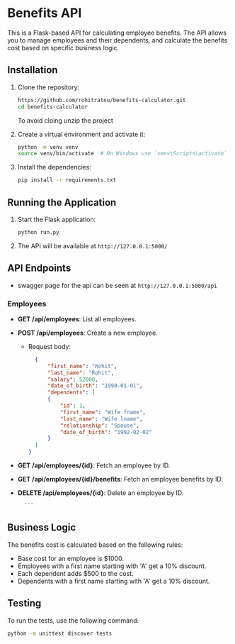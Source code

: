 # Benefits API

This is a Flask-based API for calculating employee benefits. The API allows you to manage employees and their dependents, and calculate the benefits cost based on specific business logic.

## Installation

1. Clone the repository:
    ```sh
    https://github.com/rohitratnu/benefits-calculator.git
    cd benefits-calculator
    ```
    To avoid cloing unzip the project

2. Create a virtual environment and activate it:
    ```sh
    python -m venv venv
    source venv/bin/activate  # On Windows use `venv\Scripts\activate`
    ```

3. Install the dependencies:
    ```sh
    pip install -r requirements.txt
    ```

## Running the Application

1. Start the Flask application:
    ```sh
    python run.py
    ```

2. The API will be available at `http://127.0.0.1:5000/`

## API Endpoints
- swagger page for the api can be seen at `http://127.0.0.1:5000/api`

### Employees

- **GET /api/employees**: List all employees.
- **POST /api/employees**: Create a new employee.
    - Request body:
        ```json
          {
              "first_name": "Rohit",
              "last_name": "Rohit",
              "salary": 52000,
              "date_of_birth": "1990-01-01",
              "dependents": [
              {
                  "id": 1,
                  "first_name": "Wife fname",
                  "last_name": "Wife lname",
                  "relationship": "Spouse",
                  "date_of_birth": "1992-02-02"
              }
          ]
      }
        ```

- **GET /api/employees/{id}**: Fetch an employee by ID.
- **GET /api/employees/{id}/benefits**: Fetch an employee benefits by ID.
- **DELETE /api/employees/{id}**: Delete an employee by ID.
    
        ```

## Business Logic

The benefits cost is calculated based on the following rules:
- Base cost for an employee is $1000.
- Employees with a first name starting with 'A' get a 10% discount.
- Each dependent adds $500 to the cost.
- Dependents with a first name starting with 'A' get a 10% discount.

## Testing

To run the tests, use the following command:
```sh
python -m unittest discover tests
```
